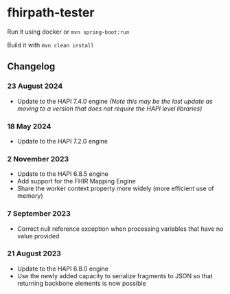 # fhirpath-tester

Run it using docker or `mvn spring-boot:run`

Build it with
`mvn clean install`

## Changelog

### 23 August 2024
* Update to the HAPI 7.4.0 engine
*(Note this may be the last update as moving to a version that does not require the HAPI level libraries)*

### 18 May 2024
* Update to the HAPI 7.2.0 engine

### 2 November 2023
* Update to the HAPI 6.8.5 engine
* Add support for the FHIR Mapping Engine
* Share the worker context property more widely (more efficient use of memory)

### 7 September 2023
* Correct null reference exception when processing variables that have no value provided

### 21 August 2023
* Update to the HAPI 6.8.0 engine
* Use the newly added capacity to serialize fragments to JSON so that returning backbone elements is now possible
